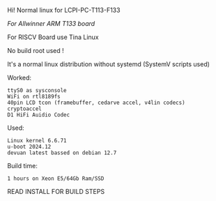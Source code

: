 Hi! 
Normal linux for LCPI-PC-T113-F133

*For Allwinner ARM T133 board*

For RISCV Board use Tina Linux

No build root used !

It's a normal linux distribution without systemd (SystemV scripts used)

Worked:

    ttyS0 as sysconsole
    WiFi on rtl8189fs
    40pin LCD tcon (framebuffer, cedarve accel, v4lin codecs)
    cryptoaccel
    D1 HiFi Auidio Codec
Used:

    Linux kernel 6.6.71
    u-boot 2024.12
    devuan latest bassed on debian 12.7
Build time:

    1 hours on Xeon E5/64Gb Ram/SSD

READ INSTALL FOR BUILD STEPS